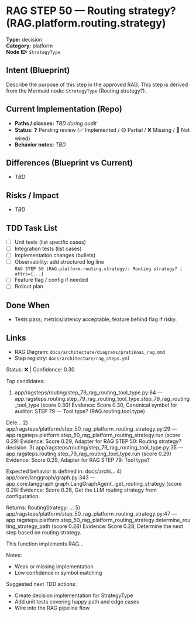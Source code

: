 # RAG STEP 50 — Routing strategy? (RAG.platform.routing.strategy)

**Type:** decision  
**Category:** platform  
**Node ID:** `StrategyType`

## Intent (Blueprint)
Describe the purpose of this step in the approved RAG. This step is derived from the Mermaid node: `StrategyType` (Routing strategy?).

## Current Implementation (Repo)
- **Paths / classes:** _TBD during audit_
- **Status:** ❓ Pending review (✅ Implemented / 🟡 Partial / ❌ Missing / 🔌 Not wired)
- **Behavior notes:** _TBD_

## Differences (Blueprint vs Current)
- _TBD_

## Risks / Impact
- _TBD_

## TDD Task List
- [ ] Unit tests (list specific cases)
- [ ] Integration tests (list cases)
- [ ] Implementation changes (bullets)
- [ ] Observability: add structured log line  
  `RAG STEP 50 (RAG.platform.routing.strategy): Routing strategy? | attrs={...}`
- [ ] Feature flag / config if needed
- [ ] Rollout plan

## Done When
- Tests pass; metrics/latency acceptable; feature behind flag if risky.

## Links
- RAG Diagram: `docs/architecture/diagrams/pratikoai_rag.mmd`
- Step registry: `docs/architecture/rag_steps.yml`


<!-- AUTO-AUDIT:BEGIN -->
Status: ❌  |  Confidence: 0.30

Top candidates:
1) app/ragsteps/routing/step_79_rag_routing_tool_type.py:64 — app.ragsteps.routing.step_79_rag_routing_tool_type.step_79_rag_routing_tool_type (score 0.30)
   Evidence: Score 0.30, Canonical symbol for auditor: STEP 79 — Tool type? (RAG.routing.tool.type)

Dele...
2) app/ragsteps/platform/step_50_rag_platform_routing_strategy.py:29 — app.ragsteps.platform.step_50_rag_platform_routing_strategy.run (score 0.29)
   Evidence: Score 0.29, Adapter for RAG STEP 50: Routing strategy? decision.
3) app/ragsteps/routing/step_79_rag_routing_tool_type.py:35 — app.ragsteps.routing.step_79_rag_routing_tool_type.run (score 0.29)
   Evidence: Score 0.29, Adapter for RAG STEP 79: Tool type?

Expected behavior is defined in:
docs/archi...
4) app/core/langgraph/graph.py:343 — app.core.langgraph.graph.LangGraphAgent._get_routing_strategy (score 0.28)
   Evidence: Score 0.28, Get the LLM routing strategy from configuration.

Returns:
    RoutingStrategy: ...
5) app/ragsteps/platform/step_50_rag_platform_routing_strategy.py:47 — app.ragsteps.platform.step_50_rag_platform_routing_strategy.determine_routing_strategy_path (score 0.28)
   Evidence: Score 0.28, Determine the next step based on routing strategy.

This function implements RAG...

Notes:
- Weak or missing implementation
- Low confidence in symbol matching

Suggested next TDD actions:
- Create decision implementation for StrategyType
- Add unit tests covering happy path and edge cases
- Wire into the RAG pipeline flow
<!-- AUTO-AUDIT:END -->